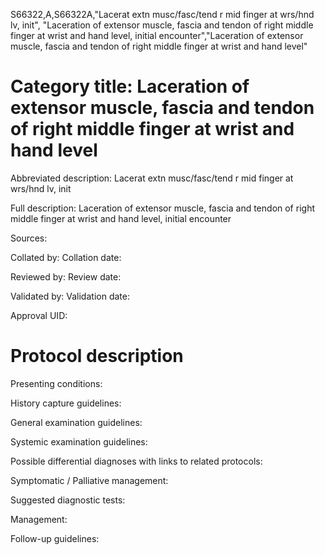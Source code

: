 S66322,A,S66322A,"Lacerat extn musc/fasc/tend r mid finger at wrs/hnd lv, init", "Laceration of extensor muscle, fascia and tendon of right middle finger at wrist and hand level, initial encounter","Laceration of extensor muscle, fascia and tendon of right middle finger at wrist and hand level"
# Category title: Laceration of extensor muscle, fascia and tendon of right middle finger at wrist and hand level

Abbreviated description: Lacerat extn musc/fasc/tend r mid finger at wrs/hnd lv, init

Full description: Laceration of extensor muscle, fascia and tendon of right middle finger at wrist and hand level, initial encounter

Sources:

Collated by:
Collation date:

Reviewed by:
Review date:

Validated by:
Validation date:

Approval UID:

# Protocol description

Presenting conditions:

History capture guidelines:

General examination guidelines:

Systemic examination guidelines:

Possible differential diagnoses with links to related protocols:

Symptomatic / Palliative management:

Suggested diagnostic tests:

Management:

Follow-up guidelines:
